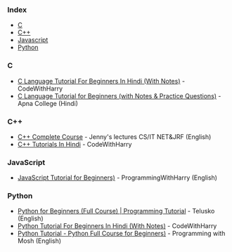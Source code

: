 ### Index

* [C](#c)
* [C++](#cpp)
* [Javascript](#javascript)
* [Python](#python)


### <a id="c"></a>C

* [C Language Tutorial For Beginners In Hindi (With Notes)](https://www.youtube.com/watch?v=ZSPZob_1TOk) - CodeWithHarry
* [C Language Tutorial for Beginners (with Notes & Practice Questions)](https://www.youtube.com/watch?v=irqbmMNs2Bo) - Apna College (Hindi)


### <a id="cpp"></a>C++

* [C++ Complete Course](https://www.youtube.com/playlist?list=PLdo5W4Nhv31YU5Wx1dopka58teWP9aCee) - Jenny's lectures CS/IT NET&JRF (English)
* [C++ Tutorials In Hindi](https://www.youtube.com/playlist?list=PLu0W_9lII9agpFUAlPFe_VNSlXW5uE0YL) - CodeWithHarry


### <a if="javascript"></a>JavaScript

* [JavaScript Tutorial for Beginners)](https://www.youtube.com/watch?v=_uQrJ0TkZlc) - ProgrammingWithHarry (English)


### <a id="python"></a>Python

* [Python for Beginners (Full Course) | Programming Tutorial](https://www.youtube.com/playlist?list=PLsyeobzWxl7poL9JTVyndKe62ieoN-MZ3) - Telusko (English)
* [Python Tutorial For Beginners In Hindi (With Notes)](https://www.youtube.com/watch?v=gfDE2a7MKjA) - CodeWithHarry
* [Python Tutorial - Python Full Course for Beginners)](https://www.youtube.com/watch?v=_uQrJ0TkZlc) - Programming with Mosh (English)
